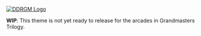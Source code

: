 [![DDRGM Logo](logo.png)](https://aldringames.github.io/ddrgm/)

**WIP**: This theme is not yet ready to release for the arcades in Grandmasters Trilogy.
